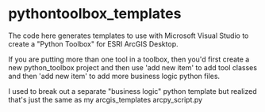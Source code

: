 # pythontoolbox_templates

The code here generates templates to use with Microsoft Visual Studio to create a "Python Toolbox" for ESRI ArcGIS Desktop.

If you are putting more than one tool in a toolbox, then you'd
first create a new python_toolbox project and then use 'add new item' to add tool classes
and then 'add new item' to add more business logic python files.

I used to break out a separate "business logic" python template but realized that's just the
same as my arcgis_templates arcpy_script.py

